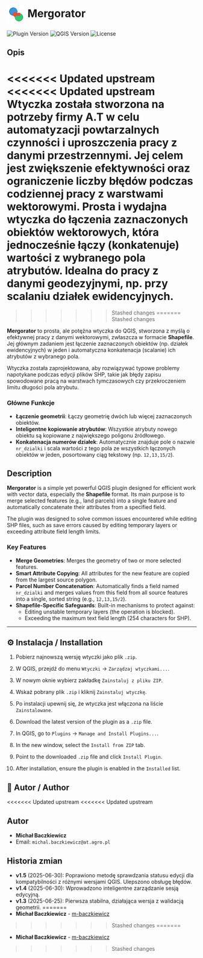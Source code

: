# <img src="icon.png" width="48" align="center"> Mergorator

![Plugin Version](https://img.shields.io/badge/Wersja-2.0.0-blue)
![QGIS Version](https://img.shields.io/badge/QGIS-3.16%2B-green)
![License](https://img.shields.io/badge/Licencja-MIT-lightgrey)

## Opis
<<<<<<< Updated upstream
<<<<<<< Updated upstream
Wtyczka została stworzona na potrzeby firmy A.T w celu automatyzacji powtarzalnych czynności i uproszczenia pracy z danymi przestrzennymi. Jej celem jest zwiększenie efektywności oraz ograniczenie liczby błędów podczas codziennej pracy z warstwami wektorowymi.
Prosta i wydajna wtyczka do łączenia zaznaczonych obiektów wektorowych, która jednocześnie łączy (konkatenuje) wartości z wybranego pola atrybutów. Idealna do pracy z danymi geodezyjnymi, np. przy scalaniu działek ewidencyjnych.
=======
>>>>>>> Stashed changes
=======
>>>>>>> Stashed changes

**Mergorator** to prosta, ale potężna wtyczka do QGIS, stworzona z myślą o efektywnej pracy z danymi wektorowymi, zwłaszcza w formacie **Shapefile**. Jej głównym zadaniem jest łączenie zaznaczonych obiektów (np. działek ewidencyjnych) w jeden i automatyczna konkatenacja (scalanie) ich atrybutów z wybranego pola.

Wtyczka została zaprojektowana, aby rozwiązywać typowe problemy napotykane podczas edycji plików SHP, takie jak błędy zapisu spowodowane pracą na warstwach tymczasowych czy przekroczeniem limitu długości pola atrybutu.

### Główne Funkcje

*   **Łączenie geometrii**: Łączy geometrię dwóch lub więcej zaznaczonych obiektów.
*   **Inteligentne kopiowanie atrybutów**: Wszystkie atrybuty nowego obiektu są kopiowane z największego poligonu źródłowego.
*   **Konkatenacja numerów działek**: Automatycznie znajduje pole o nazwie `nr_dzialki` i scala wartości z tego pola ze wszystkich łączonych obiektów w jeden, posortowany ciąg tekstowy (np. `12,13,15/2`).

## Description

**Mergorator** is a simple yet powerful QGIS plugin designed for efficient work with vector data, especially the **Shapefile** format. Its main purpose is to merge selected features (e.g., land parcels) into a single feature and automatically concatenate their attributes from a specified field.

The plugin was designed to solve common issues encountered while editing SHP files, such as save errors caused by editing temporary layers or exceeding attribute field length limits.

### Key Features

*   **Merge Geometries**: Merges the geometry of two or more selected features.
*   **Smart Attribute Copying**: All attributes for the new feature are copied from the largest source polygon.
*   **Parcel Number Concatenation**: Automatically finds a field named `nr_dzialki` and merges values from this field from all source features into a single, sorted string (e.g., `12,13,15/2`).
*   **Shapefile-Specific Safeguards**: Built-in mechanisms to protect against:
    *   Editing unstable temporary layers (the operation is blocked).
    *   Exceeding the maximum text field length (254 characters for SHP).

---

## ⚙️ Instalacja / Installation

1.  Pobierz najnowszą wersję wtyczki jako plik `.zip`.
2.  W QGIS, przejdź do menu `Wtyczki` -> `Zarządzaj wtyczkami...`.
3.  W nowym oknie wybierz zakładkę `Zainstaluj z pliku ZIP`.
4.  Wskaż pobrany plik `.zip` i kliknij `Zainstaluj wtyczkę`.
5.  Po instalacji upewnij się, że wtyczka jest włączona na liście `Zainstalowane`.

1.  Download the latest version of the plugin as a `.zip` file.
2.  In QGIS, go to `Plugins` -> `Manage and Install Plugins...`.
3.  In the new window, select the `Install from ZIP` tab.
4.  Point to the downloaded `.zip` file and click `Install Plugin`.
5.  After installation, ensure the plugin is enabled in the `Installed` list.


## 👤 Autor / Author

<<<<<<< Updated upstream
<<<<<<< Updated upstream
## Autor
*   **Michał Baczkiewicz**
*   Email: `michal.baczkiewicz@at.agro.pl`

## Historia zmian
*   **v1.5** (2025-06-30): Poprawiono metodę sprawdzania statusu edycji dla kompatybilności z różnymi wersjami QGIS. Ulepszono obsługę błędów.
*   **v1.4** (2025-06-30): Wprowadzono inteligentne zarządzanie sesją edycyjną.
*   **v1.3** (2025-06-25): Pierwsza stabilna, działająca wersja z walidacją geometrii.
=======
*   **Michał Baczkiewicz** - [m-baczkiewicz](https://m-baczkiewicz.github.io/Portfolio/index.html)
>>>>>>> Stashed changes
=======
*   **Michał Baczkiewicz** - [m-baczkiewicz](https://m-baczkiewicz.github.io/Portfolio/index.html)
>>>>>>> Stashed changes
